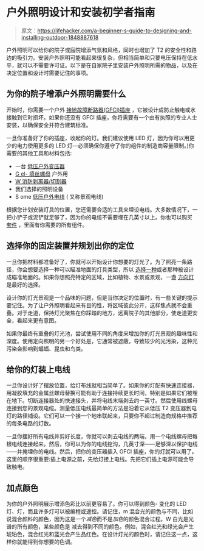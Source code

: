 # 户外照明设计和安装初学者指南

> 原文：<https://lifehacker.com/a-beginner-s-guide-to-designing-and-installing-outdoor-1848887618>

户外照明可以给你的院子或庭院增添气氛和风格，同时也增加了 T2 的安全性和路边的吸引力。安装户外照明可能看起来很复杂，但相当简单和只要电压保持在低水平，就可以不需要许可证。以下是在自家院子里安装户外照明所需的物品，以及在决定位置和设计时需要记住的事项。



## 为你的院子增添户外照明需要什么

开始时，你需要一个户外 [接地故障断路器(GFCI)插座](https://www.lph.biz/blog/2017/06/what-are-gfci-outlets-and-where-should-they-be-i/) ，它被设计成防止触电或水接触到它时损坏。如果你还没有 GFCI 插座，你将需要有一个由有执照的专业人士安装，以确保安全并符合建筑标准。

一旦你准备好了你的插座，收起你的灯。我们建议使用 LED 灯，因为你可以用更少的电力使用更多的 LED 灯—必须确保你遵守了你的组件的制造商容量限制。)你需要的其他工具和材料包括:

*   一台 [低压户外变压器](https://www.lowes.com/pd/Portfolio-12-Volt-Multi-Tap-Landscape-Lighting-Transformer-with-Digital-Timer-and-Dusk-to-Dawn-Sensor/1000139035?cm_mmc=shp-_-c-_-prd-_-lit-_-ggl-_-LIA_LIT_143_Light-Bulbs-and-Commercial-Lighting-_-1000139035-_-local-_-0-_-0&ds_rl=1286981&gclid=CjwKCAjw682TBhATEiwA9crl3wtALk7o3QzHBQSdmxscz6Hs06SlPfD1zWm0UGAndAEgK1YGZqpWLhoCfQ4QAvD_BwE&gclsrc=aw.ds&baymaxTrack=BYM-1050:C)
*   [G el- 填丝螺母](https://webbsonline.com/Item/X-WC-2) 户外用
*   [W 消防剥离器/切割器](https://piphardware.com/product/urrea-8-1-4-in-super-duty-wire-stripping-pliers-with-terminal-crimper-and-screw-cutter/)
*   我们选择的照明设备
*   S ome [低压户外电线](https://www.homedepot.com/p/Cerrowire-25-ft-16-2-Black-Stranded-Low-Voltage-Landscape-Lighting-Wire-241-1202A/303289100?source=shoppingads&locale=en-US&&mtc=Shopping-RM-F_DYNM-G-D27-027_004_WIRE-CERROWIRE-NA-NA-SMART-NA-RMP-MK573911827_1111111111_FY22_1152&cm_mmc=Shopping-RM-F_DYNM-G-D27-027_004_WIRE-CERROWIRE-NA-NA-SMART-NA-RMP-MK573911827_1111111111_FY22_1152-71700000094010238-58700007802726132-92700070906750978&gclid=CjwKCAjw682TBhATEiwA9crl3w5FF2LjGo9_tvWATcYg4XS8bKJmCVHJVSY6-Ci0RDE2D1p0PlJP-RoCIgYQAvD_BwE&gclsrc=aw.ds) ( 又称景观电线)

根据您计划安装灯具的位置，您还需要合适的工具来埋设电线。大多数情况下，一把小铲子或泥铲就足够了，因为你的电缆不需要埋在几英寸以上。你也可以购买 [套件](https://www.homedepot.com/p/Hampton-Bay-Low-Voltage-30-Watt-Integrated-LED-Outdoor-Black-Landscape-Path-Light-Kit-6-Pack-DL10103BKS/301790369?source=shoppingads&locale=en-US&gclid=CjwKCAjw682TBhATEiwA9crl36Jhu4If--75xe_lgmip9JAQslWy5A43E8G12S0G0rZUBKLAuCXLlhoC_4wQAvD_BwE&gclsrc=aw.ds) ，里面有你需要的所有组件。

## 选择你的固定装置并规划出你的定位

一旦你把材料都准备好了，你就可以开始设计你想要的灯光了。为了照亮一条路径，你会想要选择一种可以瞄准地面的灯具类型，所以 [选择一种](https://www.homedepot.com/p/Hampton-Bay-4-5-Watt-Millennium-Black-Outdoor-Integrated-LED-Landscape-Flood-Lights-with-Adjustable-Light-Color-8-pack-IWH1501LS-6-8/309644299?source=shoppingads&locale=en-US)或者那种被设计成瞄准地面的。如果你想照亮特定的区域，比如植物、水景或景观，一盏 [方向灯](https://www.prolighting.com/fg132-led3-bz.html?utm_source=google_shopping) 是最好的选择。

设计你的灯光景观是一个品味的问题，但是当你决定的位置时，有一些关键的提示要记住。为了让户外照明看起来有目的性，将区域彼此分开，这样焦点就不会重叠。对于走道，保持灯光聚焦在你踩踏的地方，远离院子的其他部分，使走道更安全，看起来更有意图。

如果你最终有重叠的灯光池，尝试使用不同的角度来增加你的灯光景观的趣味性和深度。使用定向照明的另一个好处是，它通常被遮蔽，导致较少的光污染，这种光污染会影响到蝙蝠、昆虫和鸟类。

## 给你的灯装上电线

一旦你设计好了摆放位置，给灯布线就相当简单了。如果你的灯配有快速连接器，用凝胶填充的金属丝螺母替换可能有助于连接持续更长时间，特别是如果它们被埋在地下。切断连接器处的快速接头，并将电线末端剥去约一英寸。然后使用线螺母连接到您的景观电缆。测量低压电线最简单的方法是沿着它从低压 T2 变压器到电灯的路径铺设。它们可以一个接一个地串联起来，只要你不超过制造商规格中推荐的每条电路的灯数。

一旦你摆好所有电线并剪好长度，你就可以剥去电线的两端，用一个电线螺母把每根电线连接起来。然后，你可以为你的电线挖沟，几英寸深——足够深以保护电线——并掩埋你的电线。然后，把你的变压器插入 GFCI 插座，你的灯就可以用了。这里的顺序很重要:插上电源之前，先给灯接上电线。先把它们插上电源可能会导致触电。

## 加点颜色

为你的户外照明展示增添色彩比以前更容易了。你可以得到颜色- 变化的 LED 灯、灯，而且许多灯可以被编程或遥控。请记住，m 混合光的颜色与不同，比如说混合颜料的颜色，因为这是一个*减色*而不是*加色*的颜色混合过程。W 白光是光谱的所有颜色，某些颜色是 减去得到不同的颜色。例如，混合红光和绿光会产生琥珀色，混合红光和蓝光会产生品红色。在设计灯光的颜色时，请记住这一点，这样你就能得到你想要的色调。
